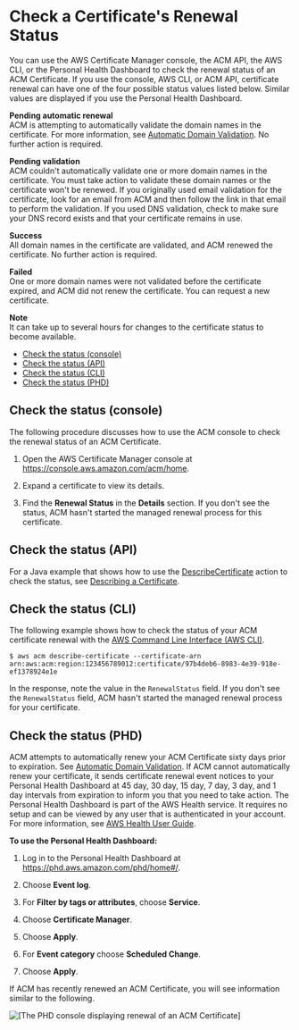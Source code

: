 # Check a Certificate's Renewal Status<a name="check-certificate-renewal-status"></a>

You can use the AWS Certificate Manager console, the ACM API, the AWS CLI, or the Personal Health Dashboard to check the renewal status of an ACM Certificate\. If you use the console, AWS CLI, or ACM API, certificate renewal can have one of the four possible status values listed below\. Similar values are displayed if you use the Personal Health Dashboard\. 

**Pending automatic renewal**  
ACM is attempting to automatically validate the domain names in the certificate\. For more information, see [Automatic Domain Validation](how-domain-validation-works.md)\. No further action is required\. 

**Pending validation**  
ACM couldn't automatically validate one or more domain names in the certificate\. You must take action to validate these domain names or the certificate won't be renewed\. If you originally used email validation for the certificate, look for an email from ACM and then follow the link in that email to perform the validation\. If you used DNS validation, check to make sure your DNS record exists and that your certificate remains in use\.

**Success**  
All domain names in the certificate are validated, and ACM renewed the certificate\. No further action is required\.

**Failed**  
One or more domain names were not validated before the certificate expired, and ACM did not renew the certificate\. You can request a new certificate\.

**Note**  
It can take up to several hours for changes to the certificate status to become available\.


+ [Check the status \(console\)](#check-renewal-status-console)
+ [Check the status \(API\)](#check-renewal-status-api)
+ [Check the status \(CLI\)](#check-renewal-status-cli)
+ [Check the status \(PHD\)](#check-renewal-status-phd)

## Check the status \(console\)<a name="check-renewal-status-console"></a>

 The following procedure discusses how to use the ACM console to check the renewal status of an ACM Certificate\. 

1. Open the AWS Certificate Manager console at [https://console\.aws\.amazon\.com/acm/home](https://console.aws.amazon.com/acm/home)\.

1. Expand a certificate to view its details\.

1.  Find the **Renewal Status** in the **Details** section\. If you don't see the status, ACM hasn't started the managed renewal process for this certificate\. 

## Check the status \(API\)<a name="check-renewal-status-api"></a>

 For a Java example that shows how to use the [DescribeCertificate](http://docs.aws.amazon.com/acm/latest/APIReference/API_DescribeCertificate.html) action to check the status, see [Describing a Certificate](sdk-describe.md)\. 

## Check the status \(CLI\)<a name="check-renewal-status-cli"></a>

The following example shows how to check the status of your ACM certificate renewal with the [AWS Command Line Interface \(AWS CLI\)](https://aws.amazon.com/cli/)\. 

```
$ aws acm describe-certificate --certificate-arn arn:aws:acm:region:123456789012:certificate/97b4deb6-8983-4e39-918e-ef1378924e1e
```

In the response, note the value in the `RenewalStatus` field\. If you don't see the `RenewalStatus` field, ACM hasn't started the managed renewal process for your certificate\. 

## Check the status \(PHD\)<a name="check-renewal-status-phd"></a>

ACM attempts to automatically renew your ACM Certificate sixty days prior to expiration\. See [Automatic Domain Validation](how-domain-validation-works.md)\. If ACM cannot automatically renew your certificate, it sends certificate renewal event notices to your Personal Health Dashboard at 45 day, 30 day, 15 day, 7 day, 3 day, and 1 day intervals from expiration to inform you that you need to take action\. The Personal Health Dashboard is part of the AWS Health service\. It requires no setup and can be viewed by any user that is authenticated in your account\. For more information, see [AWS Health User Guide](http://docs.aws.amazon.com/health/latest/ug/)\. 

**To use the Personal Health Dashboard:**

1. Log in to the Personal Health Dashboard at [https://phd\.aws\.amazon\.com/phd/home\#/](https://phd.aws.amazon.com/phd/home#/)\.

1. Choose **Event log**\.

1. For **Filter by tags or attributes**, choose **Service**\.

1. Choose **Certificate Manager**\.

1. Choose **Apply**\.

1. For **Event category** choose **Scheduled Change**\.

1. Choose **Apply**\.

If ACM has recently renewed an ACM Certificate, you will see information similar to the following\.

![\[The PHD console displaying renewal of an ACM Certificate\]](http://docs.aws.amazon.com/acm/latest/userguide/images/acm-phd.png)